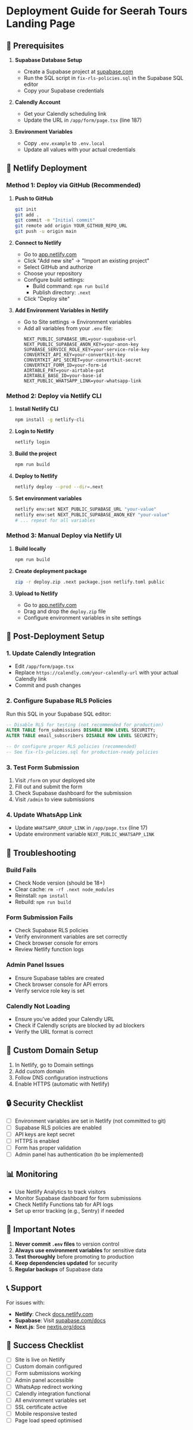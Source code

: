 # Deployment Guide for Seerah Tours Landing Page

## 📝 Prerequisites

1. **Supabase Database Setup**
   - Create a Supabase project at [supabase.com](https://supabase.com)
   - Run the SQL script in `fix-rls-policies.sql` in the Supabase SQL editor
   - Copy your Supabase credentials

2. **Calendly Account**
   - Get your Calendly scheduling link
   - Update the URL in `/app/form/page.tsx` (line 187)

3. **Environment Variables**
   - Copy `.env.example` to `.env.local`
   - Update all values with your actual credentials

## 🚀 Netlify Deployment

### Method 1: Deploy via GitHub (Recommended)

1. **Push to GitHub**
   ```bash
   git init
   git add .
   git commit -m "Initial commit"
   git remote add origin YOUR_GITHUB_REPO_URL
   git push -u origin main
   ```

2. **Connect to Netlify**
   - Go to [app.netlify.com](https://app.netlify.com)
   - Click "Add new site" → "Import an existing project"
   - Select GitHub and authorize
   - Choose your repository
   - Configure build settings:
     - Build command: `npm run build`
     - Publish directory: `.next`
   - Click "Deploy site"

3. **Add Environment Variables in Netlify**
   - Go to Site settings → Environment variables
   - Add all variables from your `.env` file:
     ```
     NEXT_PUBLIC_SUPABASE_URL=your-supabase-url
     NEXT_PUBLIC_SUPABASE_ANON_KEY=your-anon-key
     SUPABASE_SERVICE_ROLE_KEY=your-service-role-key
     CONVERTKIT_API_KEY=your-convertkit-key
     CONVERTKIT_API_SECRET=your-convertkit-secret
     CONVERTKIT_FORM_ID=your-form-id
     AIRTABLE_PAT=your-airtable-pat
     AIRTABLE_BASE_ID=your-base-id
     NEXT_PUBLIC_WHATSAPP_LINK=your-whatsapp-link
     ```

### Method 2: Deploy via Netlify CLI

1. **Install Netlify CLI**
   ```bash
   npm install -g netlify-cli
   ```

2. **Login to Netlify**
   ```bash
   netlify login
   ```

3. **Build the project**
   ```bash
   npm run build
   ```

4. **Deploy to Netlify**
   ```bash
   netlify deploy --prod --dir=.next
   ```

5. **Set environment variables**
   ```bash
   netlify env:set NEXT_PUBLIC_SUPABASE_URL "your-value"
   netlify env:set NEXT_PUBLIC_SUPABASE_ANON_KEY "your-value"
   # ... repeat for all variables
   ```

### Method 3: Manual Deploy via Netlify UI

1. **Build locally**
   ```bash
   npm run build
   ```

2. **Create deployment package**
   ```bash
   zip -r deploy.zip .next package.json netlify.toml public
   ```

3. **Upload to Netlify**
   - Go to [app.netlify.com](https://app.netlify.com)
   - Drag and drop the `deploy.zip` file
   - Configure environment variables in site settings

## 🔧 Post-Deployment Setup

### 1. Update Calendly Integration
- Edit `/app/form/page.tsx`
- Replace `https://calendly.com/your-calendly-url` with your actual Calendly link
- Commit and push changes

### 2. Configure Supabase RLS Policies
Run this SQL in your Supabase SQL editor:
```sql
-- Disable RLS for testing (not recommended for production)
ALTER TABLE form_submissions DISABLE ROW LEVEL SECURITY;
ALTER TABLE email_subscribers DISABLE ROW LEVEL SECURITY;

-- Or configure proper RLS policies (recommended)
-- See fix-rls-policies.sql for production-ready policies
```

### 3. Test Form Submission
1. Visit `/form` on your deployed site
2. Fill out and submit the form
3. Check Supabase dashboard for the submission
4. Visit `/admin` to view submissions

### 4. Update WhatsApp Link
- Update `WHATSAPP_GROUP_LINK` in `/app/page.tsx` (line 17)
- Update environment variable `NEXT_PUBLIC_WHATSAPP_LINK`

## 🐛 Troubleshooting

### Build Fails
- Check Node version (should be 18+)
- Clear cache: `rm -rf .next node_modules`
- Reinstall: `npm install`
- Rebuild: `npm run build`

### Form Submission Fails
- Check Supabase RLS policies
- Verify environment variables are set correctly
- Check browser console for errors
- Review Netlify function logs

### Admin Panel Issues
- Ensure Supabase tables are created
- Check browser console for API errors
- Verify service role key is set

### Calendly Not Loading
- Ensure you've added your Calendly URL
- Check if Calendly scripts are blocked by ad blockers
- Verify the URL format is correct

## 📱 Custom Domain Setup

1. In Netlify, go to Domain settings
2. Add custom domain
3. Follow DNS configuration instructions
4. Enable HTTPS (automatic with Netlify)

## 🔒 Security Checklist

- [ ] Environment variables are set in Netlify (not committed to git)
- [ ] Supabase RLS policies are enabled
- [ ] API keys are kept secret
- [ ] HTTPS is enabled
- [ ] Form has proper validation
- [ ] Admin panel has authentication (to be implemented)

## 📊 Monitoring

- Use Netlify Analytics to track visitors
- Monitor Supabase dashboard for form submissions
- Check Netlify Functions tab for API logs
- Set up error tracking (e.g., Sentry) if needed

## 🚨 Important Notes

1. **Never commit `.env` files** to version control
2. **Always use environment variables** for sensitive data
3. **Test thoroughly** before promoting to production
4. **Keep dependencies updated** for security
5. **Regular backups** of Supabase data

## 📞 Support

For issues with:
- **Netlify**: Check [docs.netlify.com](https://docs.netlify.com)
- **Supabase**: Visit [supabase.com/docs](https://supabase.com/docs)
- **Next.js**: See [nextjs.org/docs](https://nextjs.org/docs)

## 🎉 Success Checklist

- [ ] Site is live on Netlify
- [ ] Custom domain configured
- [ ] Form submissions working
- [ ] Admin panel accessible
- [ ] WhatsApp redirect working
- [ ] Calendly integration functional
- [ ] All environment variables set
- [ ] SSL certificate active
- [ ] Mobile responsive tested
- [ ] Page load speed optimised